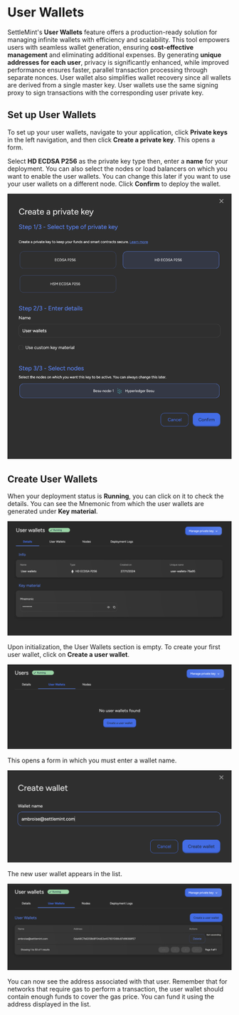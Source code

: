 # User Wallets

SettleMint's **User Wallets** feature offers a production-ready solution for managing infinite wallets with efficiency and scalability. This tool empowers users with seamless wallet generation, ensuring **cost-effective management** and eliminating additional expenses. By generating **unique addresses for each user**, privacy is significantly enhanced, while improved performance ensures faster, parallel transaction processing through separate nonces. User wallet also simplifies wallet recovery since all wallets are derived from a single master key. User wallets use the same signing proxy to sign transactions with the corresponding user private key.

## Set up User Wallets

To set up your user wallets, navigate to your application, click **Private keys** in the left navigation, and then click **Create a private key**. This opens a form.

Select **HD ECDSA P256** as the private key type then, enter a **name** for your deployment. You can also select the nodes or load balancers on which you want to enable the user wallets. You can change this later if you want to use your user wallets on a different node. Click **Confirm** to deploy the wallet.

![Add User Wallet](../../static/img/using-the-platform/add-user-wallet.png)

## Create User Wallets

When your deployment status is **Running**, you can click on it to check the details. You can see the Mnemonic from which the user wallets are generated under **Key material**.

![Wallet details](../../static/img/using-the-platform/user-wallet-details.png)

Upon initialization, the User Wallets section is empty. To create your first user wallet, click on **Create a user wallet**.

![Create User Wallet](../../static/img/using-the-platform/create-user-wallet.png)

This opens a form in which you must enter a wallet name.

![Create User Wallet Form](../../static/img/using-the-platform/create-user-wallet-form.png)

The new user wallet appears in the list.

![User Wallet List](../../static/img/using-the-platform/user-wallet-list.png)

You can now see the address associated with that user. Remember that for networks that require gas to perform a transaction, the user wallet should contain enough funds to cover the gas price. You can fund it using the address displayed in the list.
